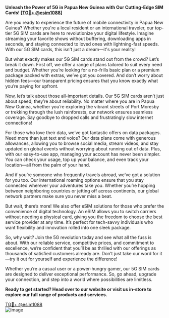 **Unleash the Power of 5G in Papua New Guinea with Our Cutting-Edge SIM Cards! [[TG💪+ @esim1088](https://t.me/s/esim1088)]**

Are you ready to experience the future of mobile connectivity in Papua New Guinea? Whether you're a local resident or an international traveler, our top-tier 5G SIM cards are here to revolutionize your digital lifestyle. Imagine streaming your favorite shows without buffering, downloading apps in seconds, and staying connected to loved ones with lightning-fast speeds. With our 5G SIM cards, this isn't just a dream—it's your reality!

But what exactly makes our 5G SIM cards stand out from the crowd? Let’s break it down. First off, we offer a range of plans tailored to suit every need and budget. Whether you’re looking for a no-frills basic plan or a premium package packed with extras, we’ve got you covered. And don’t worry about hidden fees—our transparent pricing ensures that you know exactly what you’re paying for upfront.

Now, let’s talk about those all-important details. Our 5G SIM cards aren’t just about speed; they’re about reliability. No matter where you are in Papua New Guinea, whether you’re exploring the vibrant streets of Port Moresby or trekking through the lush rainforests, our network ensures seamless coverage. Say goodbye to dropped calls and frustratingly slow internet connections!

For those who love their data, we’ve got fantastic offers on data packages. Need more than just text and voice? Our data plans come with generous allowances, allowing you to browse social media, stream videos, and stay updated on global events without worrying about running out of data. Plus, with our easy-to-use app, managing your account has never been simpler. You can check your usage, top up your balance, and even track your location—all from the palm of your hand.

And if you’re someone who frequently travels abroad, we’ve got a solution for you too. Our international roaming options ensure that you stay connected wherever your adventures take you. Whether you’re hopping between neighboring countries or jetting off across continents, our global network partners make sure you never miss a beat.

But wait, there’s more! We also offer eSIM solutions for those who prefer the convenience of digital technology. An eSIM allows you to switch carriers without needing a physical card, giving you the freedom to choose the best service provider at any time. It’s perfect for tech-savvy individuals who want flexibility and innovation rolled into one sleek package.

So, why wait? Join the 5G revolution today and see what all the fuss is about. With our reliable service, competitive prices, and commitment to excellence, we’re confident that you’ll be as thrilled with our offerings as thousands of satisfied customers already are. Don’t just take our word for it—try it out for yourself and experience the difference!

Whether you’re a casual user or a power-hungry gamer, our 5G SIM cards are designed to deliver exceptional performance. So, go ahead, upgrade your connection, and step into a world where possibilities are limitless. 

**Ready to get started? Head over to our website or visit us in-store to explore our full range of products and services.**  

[TG💪+ @esim1088](https://t.me/s/esim1088)  
![Image](https://i.postimg.cc/Y0z9fWf4/image.png)